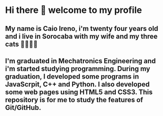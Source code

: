# Hi there 👋 welcome to my profile

## My name is Caio Ireno, i'm twenty four years old and i live in Sorocaba with my wife and my three cats :couple::smiley_cat::smiley_cat::smiley_cat:

## I'm graduated in Mechatronics Engineering and i'm started studying programming. During my graduation, I developed some programs in JavaScrpit, C++ and Python. I also developed some web pages using HTML5 and CSS3. This repository is for me to study the features of Git/GitHub.
